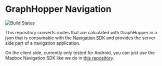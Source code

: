 # GraphHopper Navigation

[![Build Status](https://travis-ci.org/graphhopper/graphhopper-navigation.svg?branch=master)](https://travis-ci.org/graphhopper/graphhopper-navigation)

This repository converts routes that are calculated with GraphHopper in a json that is consumable with the [Navigation SDK](https://github.com/graphhopper/graphhopper-navigation-android) and provides the server side part of a navigation application.

On the client side, currently only tested for Android, you can just use the Mapbox Navigation SDK like we do in [this repository](https://github.com/graphhopper/graphhopper-navigation-example).

